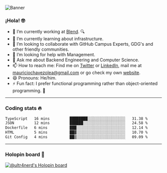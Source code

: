 ![Banner](banner.gif)
### ¡Hola! 🤓

- 🔭 I’m currently working at [Blend](https://blend.com/). 🔍
- 🌱 I’m currently learning about infrastructure.
- 👯 I’m looking to collaborate with GitHub Campus Experts, GDG's and other friendly communities.
- 🤔 I’m looking for help with Management.
- 💬 Ask me about Backend Engineering and Computer Science.
- 📫 How to reach me: Find me on [Twitter](https://twitter.com/ultr4nerd) or [LinkedIn](https://www.linkedin.com/in/ultr4nerd), mail me at [mauriciochavezolea@gmail.com](mailto:mauriciochavezolea@gmail.com) or go check my own [website](https://mauriciochavez.dev).
- 😄 Pronouns: He/him. 
- ⚡ Fun fact: I prefer functional programming rather than object-oriented programming. 🤭
---

### Coding stats 🔥

<!--START_SECTION:waka-->

```txt
TypeScript   16 mins         ████████░░░░░░░░░░░░░░░░░   31.38 %
JSON         12 mins         ██████░░░░░░░░░░░░░░░░░░░   24.58 %
Dockerfile   6 mins          ███░░░░░░░░░░░░░░░░░░░░░░   12.14 %
HTML         5 mins          ██▓░░░░░░░░░░░░░░░░░░░░░░   10.70 %
Git Config   4 mins          ██▒░░░░░░░░░░░░░░░░░░░░░░   09.09 %
```

<!--END_SECTION:waka-->

---

### Holopin board 🦖

[![@ultr4nerd's Holopin board](https://holopin.me/ultr4nerd)](https://holopin.io/@ultr4nerd)
